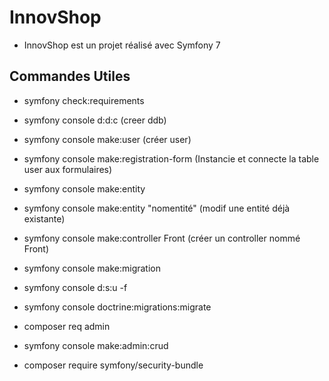 # InnovShop

* InnovShop est un projet réalisé avec Symfony 7

## Commandes Utiles

* symfony check:requirements
  
* symfony console d:d:c (creer ddb)  
* symfony console make:user (créer user)  
* symfony console make:registration-form (Instancie et connecte la table user aux formulaires)   
  
* symfony console make:entity  
* symfony console make:entity "nomentité" (modif une entité déjà existante)

* symfony console make:controller Front (créer un controller nommé Front)
  
* symfony console make:migration  
* symfony console d:s:u -f  
* symfony console doctrine:migrations:migrate  
  
* composer req admin  
* symfony console make:admin:crud  

* composer require symfony/security-bundle